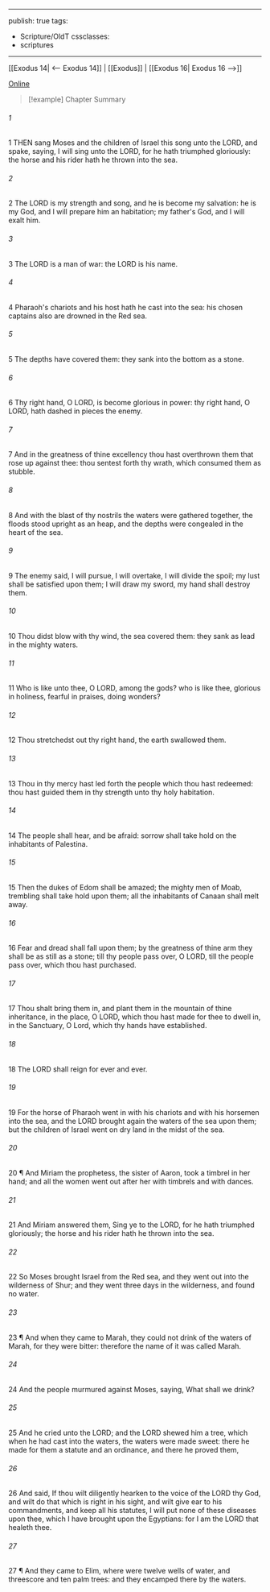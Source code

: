 

---
publish: true
tags:
  - Scripture/OldT
cssclasses:
  - scriptures
---
[[Exodus 14| <-- Exodus 14]] | [[Exodus]] | [[Exodus 16| Exodus 16 -->]]

[Online](https://churchofjesuschrist.org/study/scriptures/ot/ex/15?lang=eng)

>[!example] Chapter Summary
>
###### 1
1 THEN sang Moses and the children of Israel this song unto the LORD, and spake, saying, I will sing unto the LORD, for he hath triumphed gloriously: the horse and his rider hath he thrown into the sea.
###### 2
2 The LORD is my strength and song, and he is become my salvation: he is my God, and I will prepare him an habitation; my father's God, and I will exalt him.
###### 3
3 The LORD is a man of war: the LORD is his name.
###### 4
4 Pharaoh's chariots and his host hath he cast into the sea: his chosen captains also are drowned in the Red sea.
###### 5
5 The depths have covered them: they sank into the bottom as a stone.
###### 6
6 Thy right hand, O LORD, is become glorious in power: thy right hand, O LORD, hath dashed in pieces the enemy.
###### 7
7 And in the greatness of thine excellency thou hast overthrown them that rose up against thee: thou sentest forth thy wrath, which consumed them as stubble.
###### 8
8 And with the blast of thy nostrils the waters were gathered together, the floods stood upright as an heap, and the depths were congealed in the heart of the sea.
###### 9
9 The enemy said, I will pursue, I will overtake, I will divide the spoil; my lust shall be satisfied upon them; I will draw my sword, my hand shall destroy them.
###### 10
10 Thou didst blow with thy wind, the sea covered them: they sank as lead in the mighty waters.
###### 11
11 Who is like unto thee, O LORD, among the gods?  who is like thee, glorious in holiness, fearful in praises, doing wonders?
###### 12
12 Thou stretchedst out thy right hand, the earth swallowed them.
###### 13
13 Thou in thy mercy hast led forth the people which thou hast redeemed: thou hast guided them in thy strength unto thy holy habitation.
###### 14
14 The people shall hear, and be afraid: sorrow shall take hold on the inhabitants of Palestina.
###### 15
15 Then the dukes of Edom shall be amazed; the mighty men of Moab, trembling shall take hold upon them; all the inhabitants of Canaan shall melt away.
###### 16
16 Fear and dread shall fall upon them; by the greatness of thine arm they shall be as still as a stone; till thy people pass over, O LORD, till the people pass over, which thou hast purchased.
###### 17
17 Thou shalt bring them in, and plant them in the mountain of thine inheritance, in the place, O LORD, which thou hast made for thee to dwell in, in the Sanctuary, O Lord, which thy hands have established.
###### 18
18 The LORD shall reign for ever and ever.
###### 19
19 For the horse of Pharaoh went in with his chariots and with his horsemen into the sea, and the LORD brought again the waters of the sea upon them; but the children of Israel went on dry land in the midst of the sea.
###### 20
20 ¶ And Miriam the prophetess, the sister of Aaron, took a timbrel in her hand; and all the women went out after her with timbrels and with dances.
###### 21
21 And Miriam answered them, Sing ye to the LORD, for he hath triumphed gloriously; the horse and his rider hath he thrown into the sea.
###### 22
22 So Moses brought Israel from the Red sea, and they went out into the wilderness of Shur; and they went three days in the wilderness, and found no water.
###### 23
23 ¶ And when they came to Marah, they could not drink of the waters of Marah, for they were bitter: therefore the name of it was called Marah.
###### 24
24 And the people murmured against Moses, saying, What shall we drink?
###### 25
25 And he cried unto the LORD; and the LORD shewed him a tree, which when he had cast into the waters, the waters were made sweet: there he made for them a statute and an ordinance, and there he proved them,
###### 26
26 And said, If thou wilt diligently hearken to the voice of the LORD thy God, and wilt do that which is right in his sight, and wilt give ear to his commandments, and keep all his statutes, I will put none of these diseases upon thee, which I have brought upon the Egyptians: for I am the LORD that healeth thee.
###### 27
27 ¶ And they came to Elim, where were twelve wells of water, and threescore and ten palm trees: and they encamped there by the waters.



